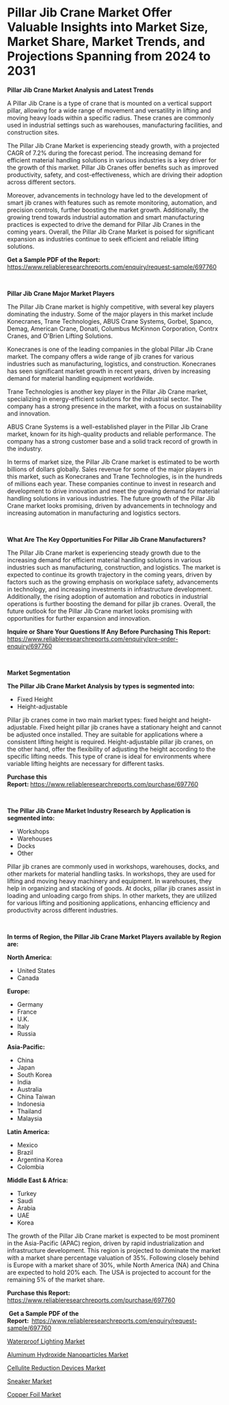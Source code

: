 <p><h1>Pillar Jib Crane Market Offer Valuable Insights into Market Size, Market Share, Market Trends, and Projections Spanning from 2024 to 2031</h1></p><p><strong>Pillar Jib Crane Market Analysis and Latest Trends</strong></p>
<p><p>A Pillar Jib Crane is a type of crane that is mounted on a vertical support pillar, allowing for a wide range of movement and versatility in lifting and moving heavy loads within a specific radius. These cranes are commonly used in industrial settings such as warehouses, manufacturing facilities, and construction sites.</p><p>The Pillar Jib Crane Market is experiencing steady growth, with a projected CAGR of 7.2% during the forecast period. The increasing demand for efficient material handling solutions in various industries is a key driver for the growth of this market. Pillar Jib Cranes offer benefits such as improved productivity, safety, and cost-effectiveness, which are driving their adoption across different sectors.</p><p>Moreover, advancements in technology have led to the development of smart jib cranes with features such as remote monitoring, automation, and precision controls, further boosting the market growth. Additionally, the growing trend towards industrial automation and smart manufacturing practices is expected to drive the demand for Pillar Jib Cranes in the coming years. Overall, the Pillar Jib Crane Market is poised for significant expansion as industries continue to seek efficient and reliable lifting solutions.</p></p>
<p><strong>Get a Sample PDF of the Report:&nbsp;</strong> <a href="https://www.reliableresearchreports.com/enquiry/request-sample/697760">https://www.reliableresearchreports.com/enquiry/request-sample/697760</a></p>
<p>&nbsp;</p>
<p><strong>Pillar Jib Crane Major Market Players</strong></p>
<p><p>The Pillar Jib Crane market is highly competitive, with several key players dominating the industry. Some of the major players in this market include Konecranes, Trane Technologies, ABUS Crane Systems, Gorbel, Spanco, Demag, American Crane, Donati, Columbus McKinnon Corporation, Contrx Cranes, and O'Brien Lifting Solutions.</p><p>Konecranes is one of the leading companies in the global Pillar Jib Crane market. The company offers a wide range of jib cranes for various industries such as manufacturing, logistics, and construction. Konecranes has seen significant market growth in recent years, driven by increasing demand for material handling equipment worldwide.</p><p>Trane Technologies is another key player in the Pillar Jib Crane market, specializing in energy-efficient solutions for the industrial sector. The company has a strong presence in the market, with a focus on sustainability and innovation.</p><p>ABUS Crane Systems is a well-established player in the Pillar Jib Crane market, known for its high-quality products and reliable performance. The company has a strong customer base and a solid track record of growth in the industry.</p><p>In terms of market size, the Pillar Jib Crane market is estimated to be worth billions of dollars globally. Sales revenue for some of the major players in this market, such as Konecranes and Trane Technologies, is in the hundreds of millions each year. These companies continue to invest in research and development to drive innovation and meet the growing demand for material handling solutions in various industries. The future growth of the Pillar Jib Crane market looks promising, driven by advancements in technology and increasing automation in manufacturing and logistics sectors.</p></p>
<p>&nbsp;</p>
<p><strong>What Are The Key Opportunities For Pillar Jib Crane Manufacturers?</strong></p>
<p><p>The Pillar Jib Crane market is experiencing steady growth due to the increasing demand for efficient material handling solutions in various industries such as manufacturing, construction, and logistics. The market is expected to continue its growth trajectory in the coming years, driven by factors such as the growing emphasis on workplace safety, advancements in technology, and increasing investments in infrastructure development. Additionally, the rising adoption of automation and robotics in industrial operations is further boosting the demand for pillar jib cranes. Overall, the future outlook for the Pillar Jib Crane market looks promising with opportunities for further expansion and innovation.</p></p>
<p><strong>Inquire or Share Your Questions If Any Before Purchasing This Report:</strong> <a href="https://www.reliableresearchreports.com/enquiry/pre-order-enquiry/697760">https://www.reliableresearchreports.com/enquiry/pre-order-enquiry/697760</a></p>
<p>&nbsp;</p>
<p><strong>Market Segmentation</strong></p>
<p><strong>The Pillar Jib Crane Market Analysis by types is segmented into:</strong></p>
<p><ul><li>Fixed Height</li><li>Height-adjustable</li></ul></p>
<p><p>Pillar jib cranes come in two main market types: fixed height and height-adjustable. Fixed height pillar jib cranes have a stationary height and cannot be adjusted once installed. They are suitable for applications where a consistent lifting height is required. Height-adjustable pillar jib cranes, on the other hand, offer the flexibility of adjusting the height according to the specific lifting needs. This type of crane is ideal for environments where variable lifting heights are necessary for different tasks.</p></p>
<p><strong>Purchase this Report:&nbsp;</strong><a href="https://www.reliableresearchreports.com/purchase/697760">https://www.reliableresearchreports.com/purchase/697760</a></p>
<p>&nbsp;</p>
<p><strong>The Pillar Jib Crane Market Industry Research by Application is segmented into:</strong></p>
<p><ul><li>Workshops</li><li>Warehouses</li><li>Docks</li><li>Other</li></ul></p>
<p><p>Pillar jib cranes are commonly used in workshops, warehouses, docks, and other markets for material handling tasks. In workshops, they are used for lifting and moving heavy machinery and equipment. In warehouses, they help in organizing and stacking of goods. At docks, pillar jib cranes assist in loading and unloading cargo from ships. In other markets, they are utilized for various lifting and positioning applications, enhancing efficiency and productivity across different industries.</p></p>
<p>&nbsp;</p>
<p><strong>In terms of Region, the Pillar Jib Crane Market Players available by Region are:</strong></p>
<p>
    <p> <strong> North America: </strong>
        <ul>
            <li>United States</li>
            <li>Canada</li>
        </ul>
        </p> 
    <p> <strong> Europe: </strong>
        <ul>
            <li>Germany</li>
            <li>France</li>
            <li>U.K.</li>
            <li>Italy</li>
            <li>Russia</li>
        </ul>
        </p> 
    <p> <strong> Asia-Pacific: </strong>
        <ul>
            <li>China</li>
            <li>Japan</li>
            <li>South Korea</li>
            <li>India</li>
            <li>Australia</li>
            <li>China Taiwan</li>
            <li>Indonesia</li>
            <li>Thailand</li>
            <li>Malaysia</li>
        </ul>
        </p> 
    <p> <strong> Latin America: </strong>
        <ul>
            <li>Mexico</li>
            <li>Brazil</li>
            <li>Argentina Korea</li>
            <li>Colombia</li>
        </ul>
        </p> 
    <p> <strong> Middle East & Africa: </strong>
        <ul>
            <li>Turkey</li>
            <li>Saudi</li>
            <li>Arabia</li>
            <li>UAE</li>
            <li>Korea</li>
        </ul>
    </p>
    </p>
<p><p>The growth of the Pillar Jib Crane market is expected to be most prominent in the Asia-Pacific (APAC) region, driven by rapid industrialization and infrastructure development. This region is projected to dominate the market with a market share percentage valuation of 35%. Following closely behind is Europe with a market share of 30%, while North America (NA) and China are expected to hold 20% each. The USA is projected to account for the remaining 5% of the market share.</p></p>
<p><strong>Purchase this Report: </strong><a href="https://www.reliableresearchreports.com/purchase/697760">https://www.reliableresearchreports.com/purchase/697760</a></p>
<p>&nbsp;<strong>Get a Sample PDF of the Report:&nbsp;&nbsp;</strong><a href="https://www.reliableresearchreports.com/enquiry/request-sample/697760">https://www.reliableresearchreports.com/enquiry/request-sample/697760</a></p>
<p><strong></strong></p>
<p><p><a href="https://github.com/lababdou/Market-Research-Report-List-2/blob/main/waterproof-lighting-market.md">Waterproof Lighting Market</a></p><p><a href="https://github.com/derrinmiltonellis35gcl/Market-Research-Report-List-1/blob/main/aluminum-hydroxide-nanoparticles-market.md">Aluminum Hydroxide Nanoparticles Market</a></p><p><a href="https://medium.com/@karleelakin435/cellulite-reduction-devices-market-research-report-its-history-and-forecast-2024-to-2031-fd9dd84a9817">Cellulite Reduction Devices Market</a></p><p><a href="https://medium.com/@karleelakin435/sneaker-market-analysis-and-sze-forecasted-for-period-from-2024-to-2031-534f22273184">Sneaker Market</a></p><p><a href="https://medium.com/@karleelakin435/copper-foil-market-size-and-market-trends-complete-industry-overview-2024-to-2031-0c651fcf1662">Copper Foil Market</a></p></p>